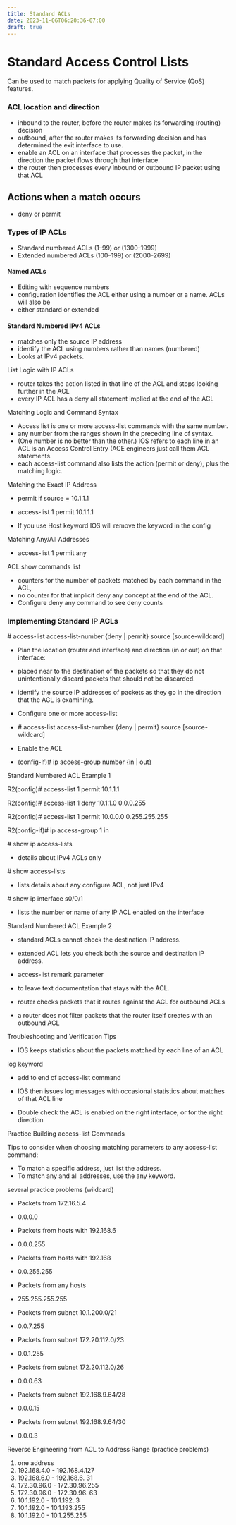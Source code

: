 ```yaml
---
title: Standard ACLs
date: 2023-11-06T06:20:36-07:00
draft: true
---
```


# Standard Access Control Lists

Can be used to match packets for applying Quality of Service (QoS) features.

### ACL location and direction

- inbound to the router, before the router makes its forwarding (routing) decision
- outbound, after the router makes its forwarding decision and has determined the exit interface to use.
- enable an ACL on an interface that processes the packet, in the direction the packet flows through that interface.
- the router then processes every inbound or outbound IP packet using that ACL

## Actions when a match occurs

- deny or permit

### Types of IP ACLs

- Standard numbered ACLs (1–99) or (1300-1999)
- Extended numbered ACLs (100–199) or (2000-2699)

#### Named ACLs

- Editing with sequence numbers
- configuration identifies the ACL either using a number or a name. ACLs will also be
- either standard or extended

#### Standard Numbered IPv4 ACLs

- matches only the source IP address
- identify the ACL using numbers rather than names (numbered)
- Looks at IPv4 packets.

List Logic with IP ACLs

- router takes the action listed in that line of the ACL and stops looking further in the ACL
- every IP ACL has a deny all statement implied at the end of the ACL

Matching Logic and Command Syntax

- Access list is one or more access-list commands with the same number.
- any number from the ranges shown in the preceding line of syntax.
- (One number is no better than the other.) IOS refers to each line in an ACL is an Access Control Entry (ACE engineers just call them ACL statements.
- each access-list command also lists the action (permit or deny), plus the matching logic.

Matching the Exact IP Address

- permit if source = 10.1.1.1

- access-list 1 permit 10.1.1.1
- If you use Host keyword IOS will remove the keyword in the config

Matching Any/All Addresses

- access-list 1 permit any

ACL show commands list

- counters for the number of packets matched by each command in the ACL,
- no counter for that implicit deny any concept at the end of the ACL.
- Configure deny any command to see deny counts

### Implementing Standard IP ACLs

\# access-list access-list-number {deny | permit} source \[source-wildcard\]

- Plan the location (router and interface) and direction (in or out) on that interface:

- placed near to the destination of the packets so that they do not unintentionally discard packets that should not be discarded.
- identify the source IP addresses of packets as they go in the direction that the ACL is examining.

- Configure one or more access-list

- \# access-list access-list-number {deny | permit} source \[source-wildcard\]

- Enable the ACL

- (config-if)# ip access-group number {in | out}

Standard Numbered ACL Example 1

R2(config)# access-list 1 permit 10.1.1.1

R2(config)# access-list 1 deny 10.1.1.0 0.0.0.255

R2(config)# access-list 1 permit 10.0.0.0 0.255.255.255

R2(config-if)# ip access-group 1 in

\# show ip access-lists

- details about IPv4 ACLs only

\# show access-lists

- lists details about any configure ACL, not just IPv4

\# show ip interface s0/0/1

- lists the number or name of any IP ACL enabled on the interface

Standard Numbered ACL Example 2

- standard ACLs cannot check the destination IP address.
- extended ACL  lets you check both the source and destination IP address.
- access-list remark parameter

- to leave text documentation that stays with the ACL.

- router checks packets that it routes against the ACL for outbound ACLs
- a router does not filter packets that the router itself creates with an outbound ACL

Troubleshooting and Verification Tips

- IOS keeps statistics about the packets matched by each line of an ACL

log keyword

- add to end of access-list command
- IOS then issues log messages with occasional statistics about matches of that ACL line

- Double check the ACL is enabled on the right interface, or for the right direction

Practice Building access-list Commands

Tips to consider when choosing matching parameters to any access-list command:

- To match a specific address, just list the address.
- To match any and all addresses, use the any keyword.

several practice problems (wildcard)

- Packets from 172.16.5.4

- 0.0.0.0

- Packets from hosts with 192.168.6

- 0.0.0.255

- Packets from hosts with 192.168

- 0.0.255.255

- Packets from any hosts

- 255.255.255.255

- Packets from subnet 10.1.200.0/21

- 0.0.7.255

- Packets from subnet 172.20.112.0/23

- 0.0.1.255

- Packets from subnet 172.20.112.0/26

- 0.0.0.63

- Packets from subnet 192.168.9.64/28

- 0.0.0.15

- Packets from subnet 192.168.9.64/30

- 0.0.0.3

Reverse Engineering from ACL to Address Range (practice problems)

1.  one address
2.  192.168.4.0 - 192.168.4.127
3.  192.168.6.0 - 192.168.6. 31
4.  172.30.96.0 - 172.30.96.255
5.  172.30.96.0 - 172.30.96. 63
6.  10.1.192.0 - 10.1.192..3
7.  10.1.192.0 - 10.1.193.255
8.  10.1.192.0 - 10.1.255.255
